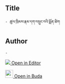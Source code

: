 ## Title
	- ཚུལ་ཁྲིམས་རྣམ་དག་བསྲུང་བའི་སྨོན་ཚིག

## Author
	- 



[<img src="https://img.icons8.com/color/25/000000/edit-property.png"> Open in Editor](http://editor.openpecha.org/P004496)

[<img width="25" src="https://library.bdrc.io/icons/BUDA-small.svg"> Open in Buda](https://library.bdrc.io/show/bdr:IE0OPP004496)
